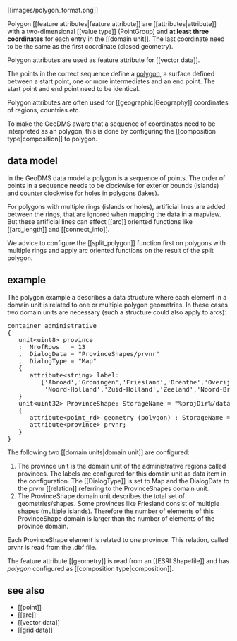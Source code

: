 [[images/polygon_format.png]]

Polygon [[feature attributes|feature attribute]] are [[attributes|attribute]] with a two-dimensional [[value type]] (PointGroup) and **at least three coordinates** for each entry in the [[domain unit]]. The last coordinate need to be the same as the first coordinate (closed geometry).

Polygon attributes are used as feature attribute for [[vector data]]. 

The points in the correct sequence define a [polygon](https://en.wikipedia.org/wiki/Polygon), a surface defined between a start point, one or more intermediates and an end point. The start point and end point need to be identical.

Polygon attributes are often used for [[geographic|Geography]] coordinates of regions, countries etc.

To make the GeoDMS aware that a sequence of coordinates need to be interpreted as an polygon, this is done by configuring the [[composition type|composition]] to polygon.

## data model

In the GeoDMS data model a polygon is a sequence of points. The order of points in a sequence needs to be clockwise for exterior bounds (islands) and counter clockwise for holes in polygons (lakes).

For polygons with multiple rings (islands or holes), artificial lines are added between the rings, that are ignored when mapping the data in a mapview. But these artificial lines can effect [[arc]] oriented functions like [[arc_length]] and [[connect_info]].

We advice to configure the [[split_polygon]] function first on polygons with multiple rings and apply arc oriented functions on the result of the split polygon.

## example

The polygon example a describes a data structure where each element in a domain unit is related to one or multiple polygon geometries. In these cases two domain units are necessary (such a structure could also apply to arcs):

<pre>
container administrative
{
   unit&lt;uint8&gt; province
   :  NrofRows   = 13
   ,  DialogData = "ProvinceShapes/prvnr"
   ,  DialogType = "Map"
   {
      attribute&lt;string&gt; label: 
         ['Abroad','Groningen','Friesland','Drenthe','Overijssel','Gelderland','Utrecht',
          'Noord-Holland','Zuid-Holland','Zeeland','Noord-Brabant','Limburg','Flevoland'];`
   }
   unit&lt;uint32&gt; ProvinceShape: StorageName = "%projDir%/data/Geography/prv.dbf"
   {
      attribute&lt;point_rd&gt; geometry (polygon) : StorageName = "%projDir%/data/Geography/prv.shp";
      attribute&lt;province&gt; prvnr;
   }
}
</pre>

The following two [[domain units|domain unit]] are configured:

1.  The province unit is the domain unit of the administrative regions called provinces. The labels are configured for this domain unit as data item    in the configuration. The [[DialogType]] is set to Map and the DialogData to the prvnr [[relation]] referring to the ProvinceShapes domain unit.
2.  The ProvinceShape domain unit describes the total set of geometries/shapes. Some provinces like Friesland consist of multiple shapes (multiple islands). Therefore the number of elements of this ProvinceShape domain is larger than the number of elements of the province domain.

Each ProvinceShape element is related to one province. This relation, called prvnr is read from the .dbf file.

The feature attribute [[geometry]] is read from an [[ESRI Shapefile]] and has *polygon* configured as [[composition type|composition]].

## see also
- [[point]]
- [[arc]]
- [[vector data]]
- [[grid data]]
